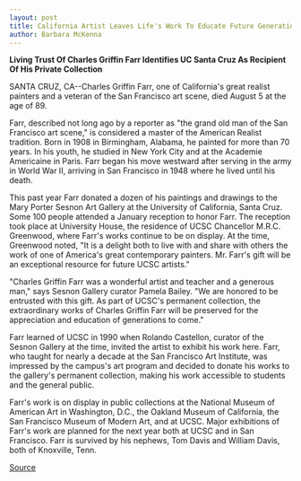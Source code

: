 ```yaml
---
layout: post
title: California Artist Leaves Life's Work To Educate Future Generations
author: Barbara McKenna
---
```


**Living Trust Of Charles Griffin Farr Identifies UC Santa Cruz As Recipient Of His Private Collection**

SANTA CRUZ, CA--Charles Griffin Farr, one of California's great  realist painters and a veteran of the San Francisco art scene, died  August 5 at the age of 89.

Farr, described not long ago by a reporter as "the grand old man  of the San Francisco art scene," is considered a master of the  American Realist tradition. Born in 1908 in Birmingham, Alabama, he  painted for more than 70 years. In his youth, he studied in New York  City and at the Academie Americaine in Paris. Farr began his move  westward after serving in the army in World War II, arriving in San  Francisco in 1948 where he lived until his death.

This past year Farr donated a dozen of his paintings and  drawings to the Mary Porter Sesnon Art Gallery at the University of  California, Santa Cruz. Some 100 people attended a January  reception to honor Farr. The reception took place at University  House, the residence of UCSC Chancellor M.R.C. Greenwood, where  Farr's works continue to be on display. At the time, Greenwood  noted, "It is a delight both to live with and share with others the  work of one of America's great contemporary painters. Mr. Farr's gift  will be an exceptional resource for future UCSC artists."

"Charles Griffin Farr was a wonderful artist and teacher and a  generous man," says Sesnon Gallery curator Pamela Bailey. "We are  honored to be entrusted with this gift. As part of UCSC's permanent  collection, the extraordinary works of Charles Griffin Farr will be  preserved for the appreciation and education of generations to  come."

Farr learned of UCSC in 1990 when Rolando Castellon, curator  of the Sesnon Gallery at the time, invited the artist to exhibit his  work here. Farr, who taught for nearly a decade at the San Francisco  Art Institute, was impressed by the campus's art program and  decided to donate his works to the gallery's permanent collection,  making his work accessible to students and the general public.

Farr's work is on display in public collections at the National  Museum of American Art in Washington, D.C., the Oakland Museum of  California, the San Francisco Museum of Modern Art, and at UCSC.  Major exhibitions of Farr's work are planned for the next year both  at UCSC and in San Francisco. Farr is survived by his nephews, Tom  Davis and William Davis, both of Knoxville, Tenn.

[Source](http://www1.ucsc.edu/news_events/press_releases/archive/97-98/08-97/082597-California_artist_d.html "Permalink to 082597-California_artist_d")
